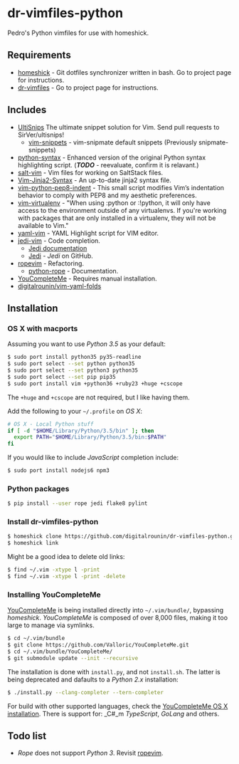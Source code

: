 # dr-vimfiles-python

Pedro's Python vimfiles for use with homeshick.


## Requirements

  - [homeshick][] - Git dotfiles synchronizer written in bash.  Go to project
    page for instructions.
  - [dr-vimfiles][] - Go to project page for instructions.


## Includes

  - [UltiSnips][] The ultimate snippet solution for Vim. Send pull requests to
    SirVer/ultisnips!
    - [vim-snippets][] - vim-snipmate default snippets (Previously
      snipmate-snippets)
  - [python-syntax][] - Enhanced version of the original Python syntax
    highlighting script.  (***TODO*** - reevaluate, confirm it is relavant.)
  - [salt-vim][] - Vim files for working on SaltStack files.
  - [Vim-Jinja2-Syntax][] - An up-to-date jinja2 syntax file.
  - [vim-python-pep8-indent][] - This small script modifies Vim’s indentation
    behavior to comply with PEP8 and my aesthetic preferences.
  - [vim-virtualenv][] - "When using :python or :!python, it will only have
    access to the environment outside of any virtualenvs. If you're working
    with packages that are only installed in a virtualenv, they will not be
    available to Vim."
  - [yaml-vim][] - YAML Highlight script for VIM editor.
  - [jedi-vim][] - Code completion.
    - [Jedi documentation][]
    - [Jedi][] - _Jedi_ on GitHub.
  - [ropevim][] - Refactoring.
    - [python-rope][] - Documentation.
  - [YouCompleteMe][] - Requires manual installation.
  - [digitalrounin/vim-yaml-folds][]


## Installation

### OS X with macports

Assuming you want to use _Python 3.5_ as your default:

  ```bash
  $ sudo port install python35 py35-readline
  $ sudo port select --set python python35
  $ sudo port select --set python3 python35
  $ sudo port select --set pip pip35
  $ sudo port install vim +python36 +ruby23 +huge +cscope
  ```

The `+huge` and `+cscope` are not required, but I like having them.

Add the following to your `~/.profile` on _OS X_:

  ```bash
  # OS X - Local Python stuff
  if [ -d "$HOME/Library/Python/3.5/bin" ]; then
    export PATH="$HOME/Library/Python/3.5/bin:$PATH"
  fi
  ```

If you would like to include _JavaScript_ completion include:

  ```bash
  $ sudo port install nodejs6 npm3
  ```


### Python packages

  ```bash
  $ pip install --user rope jedi flake8 pylint
  ```

### Install dr-vimfiles-python

  ```bash
  $ homeshick clone https://github.com/digitalrounin/dr-vimfiles-python.git
  $ homeshick link
  ```

Might be a good idea to delete old links:

  ```bash
  $ find ~/.vim -xtype l -print
  $ find ~/.vim -xtype l -print -delete
  ```

### Installing YouCompleteMe

[YouCompleteMe][] is being installed directly into `~/.vim/bundle/`, bypassing
_homeshick_.  _YouCompleteMe_ is composed of over 8,000 files, making it too
large to manage via symlinks.

  ```bash
  $ cd ~/.vim/bundle
  $ git clone https://github.com/Valloric/YouCompleteMe.git
  $ cd ~/.vim/bundle/YouCompleteMe/
  $ git submodule update --init --recursive
  ```

The installation is done with `install.py`, and not `install.sh`.  The latter
is being deprecated and dafaults to a _Python 2.x_ installation:

  ```bash
  $ ./install.py --clang-completer --tern-completer
  ```

For build with other supported languages, check the [YouCompleteMe OS X
installation][].  There is support for: _C#_m _TypeScript_, _GoLang_ and
others.


## Todo list

  - _Rope_ does not support _Python 3_.  Revisit [ropevim][].




[YouCompleteMe]: http://valloric.github.io/YouCompleteMe/
[YouCompleteMe on GitHub]: https://github.com/Valloric/YouCompleteMe
[YouCompleteMe OS X installation]: https://github.com/Valloric/YouCompleteMe/blob/master/README.md#mac-os-x

[homeshick]: https://github.com/andsens/homeshick
[dr-vimfiles]: https://github.com/digitalrounin/dr-vimfiles

[UltiSnips]: https://github.com/SirVer/ultisnips
[Vim-Jinja2-Syntax]: https://github.com/Glench/Vim-Jinja2-Syntax
[python-syntax]: https://github.com/hdima/python-syntax
[salt-vim]: https://github.com/saltstack/salt-vim
[vim-python-pep8-indent]: https://github.com/hynek/vim-python-pep8-indent
[vim-snippets]: https://github.com/honza/vim-snippets
[vim-virtualenv]: https://github.com/jmcantrell/vim-virtualenv
[yaml-vim]: https://github.com/ingydotnet/yaml-vim

[python-rope]: https://github.com/python-rope/rope
[ropevim]: https://github.com/python-rope/ropevim

[Jedi documentation]: http://jedi.jedidjah.ch/en/latest/
[Jedi]: https://github.com/davidhalter/jedi
[jedi-vim]: https://github.com/davidhalter/jedi-vim

[digitalrounin/vim-yaml-folds]: https://github.com/digitalrounin/vim-yaml-folds
